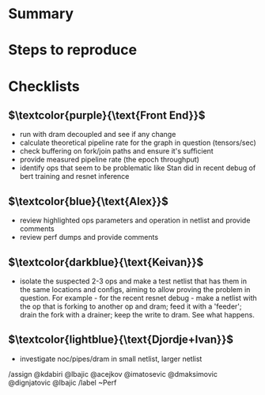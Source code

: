 # **Summary**

# **Steps to reproduce**


# **Checklists**

## $`\textcolor{purple}{\text{Front End}}`$ 
- run with dram decoupled and see if any change
- calculate theoretical pipeline rate for the graph in question (tensors/sec)
- check buffering on fork/join paths and ensure it's sufficient
- provide measured pipeline rate (the epoch throughput)
- identify ops that seem to be problematic like Stan did in recent debug of bert training and resnet inference

## $`\textcolor{blue}{\text{Alex}}`$ 
- review highlighted ops parameters and operation in netlist and provide comments
- review perf dumps and provide comments

## $`\textcolor{darkblue}{\text{Keivan}}`$ 
- isolate the suspected 2-3 ops and make a test netlist that has them in the same locations and configs, aiming to allow proving the problem in question. For example - for the recent resnet debug - make a netlist with the op that is forking to another op and dram; feed it with a 'feeder'; drain the fork with a drainer; keep the write to dram. See what happens.

## $`\textcolor{lightblue}{\text{Djordje+Ivan}}`$ 
- investigate noc/pipes/dram in small netlist, larger netlist

/assign @kdabiri @lbajic @acejkov @imatosevic @dmaksimovic @dignjatovic @lbajic
/label ~Perf

